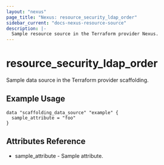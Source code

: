 ```yaml
---
layout: "nexus"
page_title: "Nexus: resource_security_ldap_order"
sidebar_current: "docs-nexus-resource-source"
description: |-
  Sample resource source in the Terraform provider Nexus.
---
```


# resource_security_ldap_order

Sample data source in the Terraform provider scaffolding.

## Example Usage

```hcl
data "scaffolding_data_source" "example" {
  sample_attribute = "foo"
}
```

## Attributes Reference

* sample_attribute - Sample attribute.

